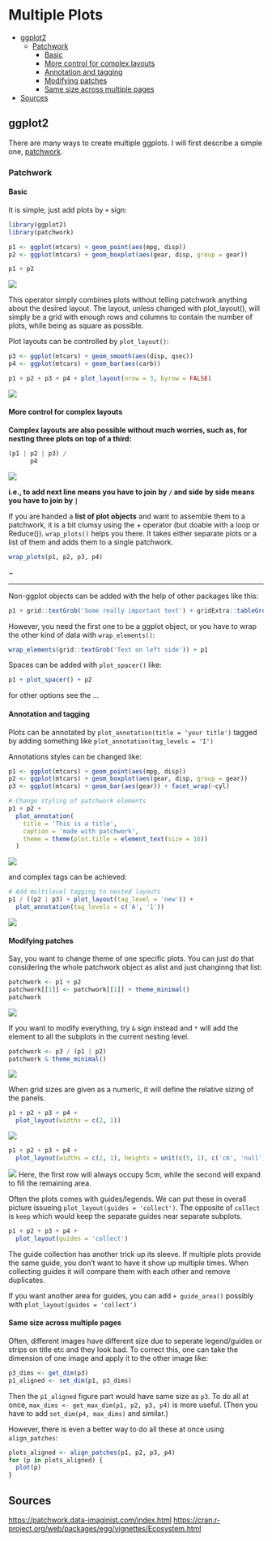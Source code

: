 # Multiple Plots

  * [ggplot2](#ggplot2)
    + [Patchwork](#patchwork)
      - [Basic](#basic)
      - [More control for complex layouts](#more-control-for-complex-layouts)
      - [Annotation and tagging](#annotation-and-tagging)
      - [Modifying patches](#modifying-patches)
      - [Same size across multiple pages](#same-size-across-multiple-pages)
  * [Sources](#sources)


## ggplot2
There are many ways to create multiple ggplots. I will first describe a simple one, [patchwork](https://cran.r-project.org/web/packages/patchwork/). 

### Patchwork

#### Basic
It is simple, just add plots by `+` sign:
```R
library(ggplot2)
library(patchwork)

p1 <- ggplot(mtcars) + geom_point(aes(mpg, disp))
p2 <- ggplot(mtcars) + geom_boxplot(aes(gear, disp, group = gear))

p1 + p2
```
![](https://github.com/thomasp85/patchwork/blob/master/man/figures/README-example-1.png)

This operator simply combines plots without telling patchwork anything about the desired layout. The layout, unless changed with plot_layout(), will simply be a grid with enough rows and columns to contain the number of plots, while being as square as possible.

Plot layouts can be controlled by `plot_layout()`:
```R
p3 <- ggplot(mtcars) + geom_smooth(aes(disp, qsec))
p4 <- ggplot(mtcars) + geom_bar(aes(carb))

p1 + p2 + p3 + p4 + plot_layout(nrow = 3, byrow = FALSE)
```
![](https://patchwork.data-imaginist.com/articles/patchwork_files/figure-html/unnamed-chunk-6-1.png)


#### More control for complex layouts
**Complex layouts are also possible without much worries, such as, for nesting three plots on top of a third:**
```R
(p1 | p2 | p3) /
      p4
```
![](https://github.com/thomasp85/patchwork/blob/master/man/figures/README-unnamed-chunk-2-1.png)

**i.e., to add next line means you have to join by `/` and side by side means you have to join by `|`**

If you are handed a **list of plot objects** and want to assemble them to a patchwork, it is a bit clumsy using the + operator (but doable with a loop or Reduce()). `wrap_plots()` helps you there. It takes either separate plots or a list of them and adds them to a single patchwork.
```R
wrap_plots(p1, p2, p3, p4)
```
~[](https://patchwork.data-imaginist.com/articles/guides/assembly_files/figure-html/unnamed-chunk-15-1.png)

-----
Non-ggplot objects can be added with the help of other packages like this:
```R
p1 + grid::textGrob('Some really important text') + gridExtra::tableGrob(mtcars[1:10, c('mpg', 'disp')])
```
However, you need the first one to be a ggplot object, or you have to wrap the other kind of data with `wrap_elements()`:
```R
wrap_elements(grid::textGrob('Text on left side')) + p1
```
Spaces can be added with `plot_spacer()` like: 
```R
p1 + plot_spacer() + p2
```
for other options see the ...


#### Annotation and tagging
Plots can be annotated by `plot_annotation(title = 'your title')` tagged by adding something like `plot_annotation(tag_levels = 'I')`

Annotations styles can be changed like: 
```R
p1 <- ggplot(mtcars) + geom_point(aes(mpg, disp))
p2 <- ggplot(mtcars) + geom_boxplot(aes(gear, disp, group = gear))
p3 <- ggplot(mtcars) + geom_bar(aes(gear)) + facet_wrap(~cyl)

# Change styling of patchwork elements
p1 + p2 +
  plot_annotation(
    title = 'This is a title',
    caption = 'made with patchwork',
    theme = theme(plot.title = element_text(size = 16))
  )
```
![](https://patchwork.data-imaginist.com/reference/plot_annotation-2.png)

and complex tags can be achieved:
```R
# Add multilevel tagging to nested layouts
p1 / ((p2 | p3) + plot_layout(tag_level = 'new')) +
  plot_annotation(tag_levels = c('A', '1'))
```
![](https://patchwork.data-imaginist.com/reference/plot_annotation-4.png)


#### Modifying patches
Say, you want to change theme of one specific plots. You can just do that considering the whole patchwork object as alist and just changinng that list:
```R
patchwork <- p1 + p2
patchwork[[1]] <- patchwork[[1]] + theme_minimal()
patchwork
```
![](https://patchwork.data-imaginist.com/articles/guides/assembly_files/figure-html/unnamed-chunk-21-1.png)


If you want to modify everything, try `&` sign instead and `*` will add the element to all the subplots in the current nesting level. 
```R
patchwork <- p3 / (p1 | p2)
patchwork & theme_minimal()
```
![](https://patchwork.data-imaginist.com/articles/guides/assembly_files/figure-html/unnamed-chunk-22-1.png)

When grid sizes are given as a numeric, it will define the relative sizing of the panels.
```R
p1 + p2 + p3 + p4 + 
  plot_layout(widths = c(2, 1))
```
![](https://patchwork.data-imaginist.com/articles/guides/layout_files/figure-html/unnamed-chunk-6-1.png)

```R
p1 + p2 + p3 + p4 + 
  plot_layout(widths = c(2, 1), heights = unit(c(5, 1), c('cm', 'null')))
```
![](https://patchwork.data-imaginist.com/articles/guides/layout_files/figure-html/unnamed-chunk-7-1.png)
Here, the first row will always occupy 5cm, while the second will expand to fill the remaining area.


Often the plots comes with guides/legends. We can put these in overall picture issueing `plot_layout(guides = 'collect')`. The opposite of `collect` is `keep` which would keep the separate guides near separate subplots. 
```R
p1 + p2 + p3 + p4 +
  plot_layout(guides = 'collect')
```
The guide collection has another trick up its sleeve. If multiple plots provide the same guide, you don’t want to have it show up multiple times. When collecting guides it will compare them with each other and remove duplicates.

If you want another area for guides, you can add `+ guide_area()` possibly with `plot_layout(guides = 'collect')`

#### Same size across multiple pages
Often, different images have different size due to seperate legend/guides or strips on title etc and they look bad. To correct this, one can take the dimension of one image and apply it to the other image like:
```R
p3_dims <- get_dim(p3)
p1_aligned <- set_dim(p1, p3_dims)
```
Then the `p1_aligned` figure part would have same size as `p3`. To do all at once, `max_dims <- get_max_dim(p1, p2, p3, p4)` is more useful. (Then you have to add `set_dim(p4, max_dims)` and similar.)

However, there is even a better way to do all these at once using `align_patches`:
```R
plots_aligned <- align_patches(p1, p2, p3, p4)
for (p in plots_aligned) {
  plot(p)
}
```



## Sources
https://patchwork.data-imaginist.com/index.html
https://cran.r-project.org/web/packages/egg/vignettes/Ecosystem.html

